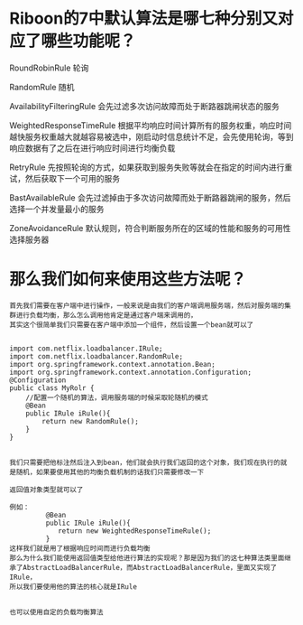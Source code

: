 # Riboon的7中默认算法是哪七种分别又对应了哪些功能呢？

RoundRobinRule								轮询



RandomRule									随机



AvailabilityFilteringRule						会先过滤多次访问故障而处于断路器跳闸状态的服务



WeightedResponseTimeRule					根据平均响应时间计算所有的服务权重，响应时间越快服务权重越大就越容易被选中，刚启动时信息统计不足，会先使用轮询，等到响应数据有了之后在进行响应时间进行均衡负载
				

RetryRule			先按照轮询的方式，如果获取到服务失败等就会在指定的时间内进行重试，然后获取下一个可用的服务



BastAvailableRule		会先过滤掉由于多次访问故障而处于断路器跳闸的服务，然后选择一个并发量最小的服务



ZoneAvoidanceRule		默认规则，符合判断服务所在的区域的性能和服务的可用性选择服务器



# 那么我们如何来使用这些方法呢？

	首先我们需要在客户端中进行操作，一般来说是由我们的客户端调用服务端，然后对服务端的集群进行负载均衡，那么怎么调用他肯定是通过客户端来调用的，
	其实这个很简单我们只需要在客户端中添加一个组件，然后设置一个bean就可以了


    import com.netflix.loadbalancer.IRule;
    import com.netflix.loadbalancer.RandomRule;
    import org.springframework.context.annotation.Bean;
    import org.springframework.context.annotation.Configuration;
    @Configuration
    public class MyRolr {
        //配置一个随机的算法，调用服务端的时候采取轮随机的模式
        @Bean
        public IRule iRule(){
            return new RandomRule();
        }
    }


	我们只需要把他标注然后注入到bean，他们就会执行我们返回的这个对象，我们现在执行的就是随机，如果要使用其他的均衡负载机制的话我们只需要修改一下
	
	返回值对象类型就可以了
	
	例如：
	   		 @Bean
	   		 public IRule iRule(){
	  		  	return new WeightedResponseTimeRule();
	  		 }
	这样我们就是用了根据响应时间而进行负载均衡
	那么为什么我们能使用返回值类型给他进行算法的实现呢？那是因为我们的这七种算法类里面继承了AbstractLoadBalancerRule，而AbstractLoadBalancerRule，里面又实现了IRule，
	所以我们要使用他的算法的核心就是IRule
	
	
	也可以使用自定的负载均衡算法